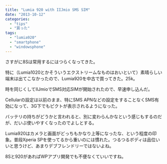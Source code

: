 ```yaml
---
title: "Lumia 920 with IIJmio SMS SIM"
date: "2013-10-12"
categories: 
  - "tips"
  - "買った"
tags: 
  - "lumia920"
  - "smartphone"
  - "windowsphone"
---
```


さすがに8Sは常用するにはつらくなってきた。

特に（Lumia1020とかそういうエクストリームなものはおいといて）素晴らしい端末は出てこなかったので、Lumia920を中古で買ってきた。25k。

時を同じくしてIIJmioでSMS対応SIMが開始されたので、早速申し込んだ。

Cellularの設定は以前のまま、特にSMS APNなどの設定をすることなくSMS有効になって、3G下でもピクトが表示されるようになった。

バッテリの持ちがどうかと言われると、別に変わらんかなという感じもするのだが、だいぶ使いやすくなったのでよしとする。

Lumia920はカメラと画面がどっちもかなり上等になったな、という程度の印象。普段Xperia SPを使ってるから重いのには慣れた。つるつるボディは品位いいと思うけど、あまりデブフレンドリーではないよね。

8Sと920があればWPアプリ開発でも不便なくていいですね。
